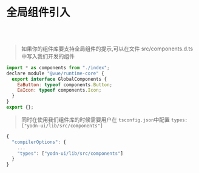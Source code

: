 # 全局组件引入

<br />
<br />

> 如果你的组件库要支持全局组件的提示,可以在文件 src/components.d.ts 中写入我们开发的组件

```js
import * as components from "./index";
declare module "@vue/runtime-core" {
  export interface GlobalComponents {
    EaButton: typeof components.Button;
    EaIcon: typeof components.Icon;
  }
}
export {};

```

> 同时在使用我们组件库的时候需要用户在 `tsconfig.json`中配置 `types:["yodn-ui/lib/src/components"]`

```js
{
  "compilerOptions": {
    ...
    "types": ["yodn-ui/lib/src/components"]
  }
}
```
